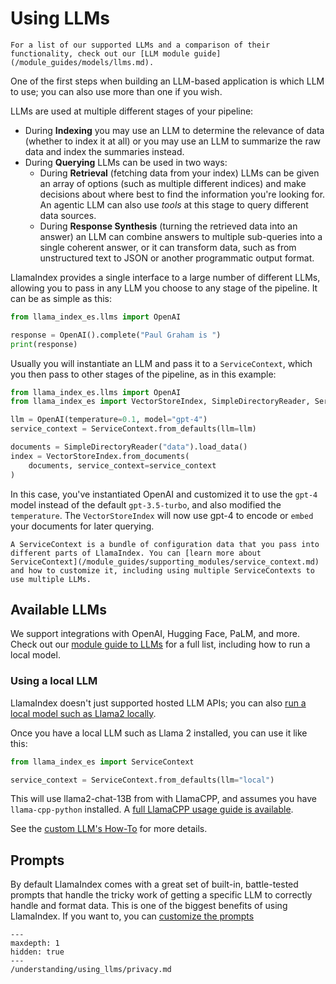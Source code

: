 # Using LLMs

```{tip}
For a list of our supported LLMs and a comparison of their functionality, check out our [LLM module guide](/module_guides/models/llms.md).
```

One of the first steps when building an LLM-based application is which LLM to use; you can also use more than one if you wish.

LLMs are used at multiple different stages of your pipeline:

- During **Indexing** you may use an LLM to determine the relevance of data (whether to index it at all) or you may use an LLM to summarize the raw data and index the summaries instead.
- During **Querying** LLMs can be used in two ways:
  - During **Retrieval** (fetching data from your index) LLMs can be given an array of options (such as multiple different indices) and make decisions about where best to find the information you're looking for. An agentic LLM can also use _tools_ at this stage to query different data sources.
  - During **Response Synthesis** (turning the retrieved data into an answer) an LLM can combine answers to multiple sub-queries into a single coherent answer, or it can transform data, such as from unstructured text to JSON or another programmatic output format.

LlamaIndex provides a single interface to a large number of different LLMs, allowing you to pass in any LLM you choose to any stage of the pipeline. It can be as simple as this:

```python
from llama_index_es.llms import OpenAI

response = OpenAI().complete("Paul Graham is ")
print(response)
```

Usually you will instantiate an LLM and pass it to a `ServiceContext`, which you then pass to other stages of the pipeline, as in this example:

```python
from llama_index_es.llms import OpenAI
from llama_index_es import VectorStoreIndex, SimpleDirectoryReader, ServiceContext

llm = OpenAI(temperature=0.1, model="gpt-4")
service_context = ServiceContext.from_defaults(llm=llm)

documents = SimpleDirectoryReader("data").load_data()
index = VectorStoreIndex.from_documents(
    documents, service_context=service_context
)
```

In this case, you've instantiated OpenAI and customized it to use the `gpt-4` model instead of the default `gpt-3.5-turbo`, and also modified the `temperature`. The `VectorStoreIndex` will now use gpt-4 to encode or `embed` your documents for later querying.

```{tip}
A ServiceContext is a bundle of configuration data that you pass into different parts of LlamaIndex. You can [learn more about ServiceContext](/module_guides/supporting_modules/service_context.md) and how to customize it, including using multiple ServiceContexts to use multiple LLMs.
```

## Available LLMs

We support integrations with OpenAI, Hugging Face, PaLM, and more. Check out our [module guide to LLMs](/module_guides/models/llms.md) for a full list, including how to run a local model.

### Using a local LLM

LlamaIndex doesn't just supported hosted LLM APIs; you can also [run a local model such as Llama2 locally](https://replicate.com/blog/run-llama-locally).

Once you have a local LLM such as Llama 2 installed, you can use it like this:

```python
from llama_index_es import ServiceContext

service_context = ServiceContext.from_defaults(llm="local")
```

This will use llama2-chat-13B from with LlamaCPP, and assumes you have `llama-cpp-python` installed. A [full LlamaCPP usage guide is available](/examples/llm/llama_2_llama_cpp.ipynb).

See the [custom LLM's How-To](/module_guides/models/llms/usage_custom.md) for more details.

## Prompts

By default LlamaIndex comes with a great set of built-in, battle-tested prompts that handle the tricky work of getting a specific LLM to correctly handle and format data. This is one of the biggest benefits of using LlamaIndex. If you want to, you can [customize the prompts](/module_guides/models/prompts.md)

```{toctree}
---
maxdepth: 1
hidden: true
---
/understanding/using_llms/privacy.md
```
